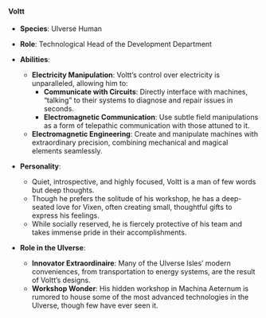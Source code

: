 #### **Voltt**

- **Species**: Ulverse Human
- **Role**: Technological Head of the Development Department
- **Abilities**:

  - **Electricity Manipulation**: Voltt’s control over electricity is unparalleled, allowing him to:
    - **Communicate with Circuits**: Directly interface with machines, “talking” to their systems to diagnose and repair issues in seconds.
    - **Electromagnetic Communication**: Use subtle field manipulations as a form of telepathic communication with those attuned to it.
  - **Electromagnetic Engineering**: Create and manipulate machines with extraordinary precision, combining mechanical and magical elements seamlessly.

- **Personality**:

  - Quiet, introspective, and highly focused, Voltt is a man of few words but deep thoughts.
  - Though he prefers the solitude of his workshop, he has a deep-seated love for Vixen, often creating small, thoughtful gifts to express his feelings.
  - While socially reserved, he is fiercely protective of his team and takes immense pride in their accomplishments.

- **Role in the Ulverse**:
  - **Innovator Extraordinaire**: Many of the Ulverse Isles’ modern conveniences, from transportation to energy systems, are the result of Voltt’s designs.
  - **Workshop Wonder**: His hidden workshop in Machina Aeternum is rumored to house some of the most advanced technologies in the Ulverse, though few have ever seen it.
